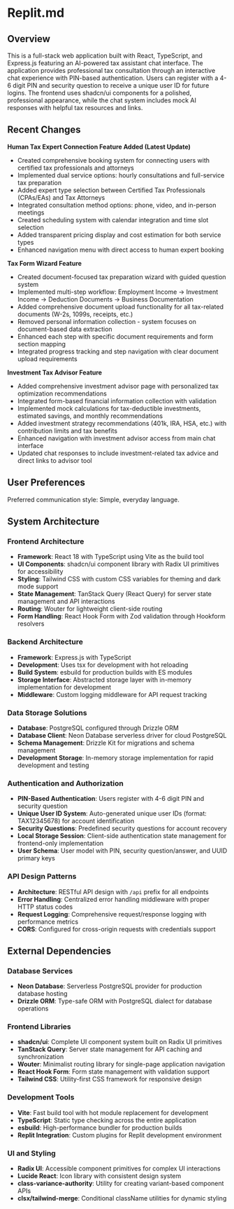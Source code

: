 # Replit.md

## Overview

This is a full-stack web application built with React, TypeScript, and Express.js featuring an AI-powered tax assistant chat interface. The application provides professional tax consultation through an interactive chat experience with PIN-based authentication. Users can register with a 4-6 digit PIN and security question to receive a unique user ID for future logins. The frontend uses shadcn/ui components for a polished, professional appearance, while the chat system includes mock AI responses with helpful tax resources and links.

## Recent Changes

**Human Tax Expert Connection Feature Added (Latest Update)**
- Created comprehensive booking system for connecting users with certified tax professionals and attorneys
- Implemented dual service options: hourly consultations and full-service tax preparation
- Added expert type selection between Certified Tax Professionals (CPAs/EAs) and Tax Attorneys
- Integrated consultation method options: phone, video, and in-person meetings
- Created scheduling system with calendar integration and time slot selection
- Added transparent pricing display and cost estimation for both service types
- Enhanced navigation menu with direct access to human expert booking

**Tax Form Wizard Feature**
- Created document-focused tax preparation wizard with guided question system
- Implemented multi-step workflow: Employment Income → Investment Income → Deduction Documents → Business Documentation
- Added comprehensive document upload functionality for all tax-related documents (W-2s, 1099s, receipts, etc.)
- Removed personal information collection - system focuses on document-based data extraction
- Enhanced each step with specific document requirements and form section mapping
- Integrated progress tracking and step navigation with clear document upload requirements

**Investment Tax Advisor Feature**
- Added comprehensive investment advisor page with personalized tax optimization recommendations
- Integrated form-based financial information collection with validation
- Implemented mock calculations for tax-deductible investments, estimated savings, and monthly recommendations
- Added investment strategy recommendations (401k, IRA, HSA, etc.) with contribution limits and tax benefits
- Enhanced navigation with investment advisor access from main chat interface
- Updated chat responses to include investment-related tax advice and direct links to advisor tool

## User Preferences

Preferred communication style: Simple, everyday language.

## System Architecture

### Frontend Architecture
- **Framework**: React 18 with TypeScript using Vite as the build tool
- **UI Components**: shadcn/ui component library with Radix UI primitives for accessibility
- **Styling**: Tailwind CSS with custom CSS variables for theming and dark mode support
- **State Management**: TanStack Query (React Query) for server state management and API interactions
- **Routing**: Wouter for lightweight client-side routing
- **Form Handling**: React Hook Form with Zod validation through Hookform resolvers

### Backend Architecture
- **Framework**: Express.js with TypeScript
- **Development**: Uses tsx for development with hot reloading
- **Build System**: esbuild for production builds with ES modules
- **Storage Interface**: Abstracted storage layer with in-memory implementation for development
- **Middleware**: Custom logging middleware for API request tracking

### Data Storage Solutions
- **Database**: PostgreSQL configured through Drizzle ORM
- **Database Client**: Neon Database serverless driver for cloud PostgreSQL
- **Schema Management**: Drizzle Kit for migrations and schema management
- **Development Storage**: In-memory storage implementation for rapid development and testing

### Authentication and Authorization
- **PIN-Based Authentication**: Users register with 4-6 digit PIN and security question
- **Unique User ID System**: Auto-generated unique user IDs (format: TAX12345678) for account identification
- **Security Questions**: Predefined security questions for account recovery
- **Local Storage Session**: Client-side authentication state management for frontend-only implementation
- **User Schema**: User model with PIN, security question/answer, and UUID primary keys

### API Design Patterns
- **Architecture**: RESTful API design with `/api` prefix for all endpoints
- **Error Handling**: Centralized error handling middleware with proper HTTP status codes
- **Request Logging**: Comprehensive request/response logging with performance metrics
- **CORS**: Configured for cross-origin requests with credentials support

## External Dependencies

### Database Services
- **Neon Database**: Serverless PostgreSQL provider for production database hosting
- **Drizzle ORM**: Type-safe ORM with PostgreSQL dialect for database operations

### Frontend Libraries
- **shadcn/ui**: Complete UI component system built on Radix UI primitives
- **TanStack Query**: Server state management for API caching and synchronization
- **Wouter**: Minimalist routing library for single-page application navigation
- **React Hook Form**: Form state management with validation support
- **Tailwind CSS**: Utility-first CSS framework for responsive design

### Development Tools
- **Vite**: Fast build tool with hot module replacement for development
- **TypeScript**: Static type checking across the entire application
- **esbuild**: High-performance bundler for production builds
- **Replit Integration**: Custom plugins for Replit development environment

### UI and Styling
- **Radix UI**: Accessible component primitives for complex UI interactions
- **Lucide React**: Icon library with consistent design system
- **class-variance-authority**: Utility for creating variant-based component APIs
- **clsx/tailwind-merge**: Conditional className utilities for dynamic styling